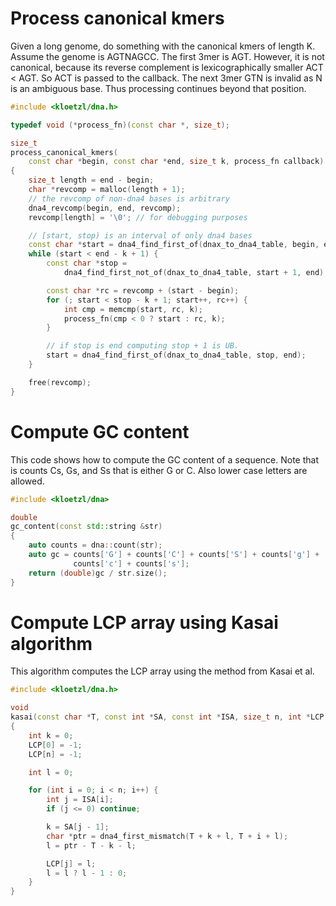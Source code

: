 # Process canonical kmers

Given a long genome, do something with the canonical kmers of length K. Assume the genome is AGTNAGCC. The first 3mer is AGT. However, it is not canonical, because its reverse complement is lexicographically smaller ACT < AGT. So ACT is passed to the callback. The next 3mer GTN is invalid as N is an ambiguous base. Thus processing continues beyond that position.

```C++
#include <kloetzl/dna.h>

typedef void (*process_fn)(const char *, size_t);

size_t
process_canonical_kmers(
	const char *begin, const char *end, size_t k, process_fn callback)
{
	size_t length = end - begin;
	char *revcomp = malloc(length + 1);
	// the revcomp of non-dna4 bases is arbitrary
	dna4_revcomp(begin, end, revcomp);
	revcomp[length] = '\0'; // for debugging purposes

	// [start, stop) is an interval of only dna4 bases
	const char *start = dna4_find_first_of(dnax_to_dna4_table, begin, end);
	while (start < end - k + 1) {
		const char *stop =
			dna4_find_first_not_of(dnax_to_dna4_table, start + 1, end);

		const char *rc = revcomp + (start - begin);
		for (; start < stop - k + 1; start++, rc++) {
			int cmp = memcmp(start, rc, k);
			process_fn(cmp < 0 ? start : rc, k);
		}

		// if stop is end computing stop + 1 is UB.
		start = dna4_find_first_of(dnax_to_dna4_table, stop, end);
	}

	free(revcomp);
}
```

# Compute GC content

This code shows how to compute the GC content of a sequence. Note that is counts Cs, Gs, and Ss that is either G or C. Also lower case letters are allowed.

```C++
#include <kloetzl/dna>

double
gc_content(const std::string &str)
{
	auto counts = dna::count(str);
	auto gc = counts['G'] + counts['C'] + counts['S'] + counts['g'] +
			  counts['c'] + counts['s'];
	return (double)gc / str.size();
}
```

# Compute LCP array using Kasai algorithm

This algorithm computes the LCP array using the method from Kasai et al.

```C++
#include <kloetzl/dna.h>

void
kasai(const char *T, const int *SA, const int *ISA, size_t n, int *LCP)
{
	int k = 0;
	LCP[0] = -1;
	LCP[n] = -1;

	int l = 0;

	for (int i = 0; i < n; i++) {
		int j = ISA[i];
		if (j <= 0) continue;

		k = SA[j - 1];
		char *ptr = dna4_first_mismatch(T + k + l, T + i + l);
		l = ptr - T - k - l;

		LCP[j] = l;
		l = l ? l - 1 : 0;
	}
}
```
